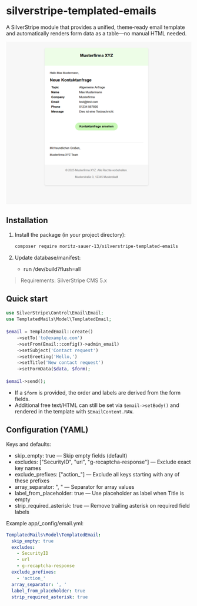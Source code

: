 # silverstripe-templated-emails

A SilverStripe module that provides a unified, theme‑ready email template and automatically renders form data as a table—no manual HTML needed.

<img src="docs/preview.png" alt="Preview of the default email template" width="650" />

## Installation

1. Install the package (in your project directory):
   
   ```bash
   composer require moritz-sauer-13/silverstripe-templated-emails
   ```
2. Update database/manifest:
   
   - run /dev/build?flush=all

> Requirements: SilverStripe CMS 5.x

## Quick start

```php
use SilverStripe\Control\Email\Email;
use TemplatedMails\Model\TemplatedEmail;

$email = TemplatedEmail::create()
    ->setTo('to@example.com')
    ->setFrom(Email::config()->admin_email)
    ->setSubject('Contact request')
    ->setGreeting('Hello,')
    ->setTitle('New contact request')
    ->setFormData($data, $form);

$email->send();
```

- If a `$form` is provided, the order and labels are derived from the form fields.
- Additional free text/HTML can still be set via `$email->setBody()` and rendered in the template with `$EmailContent.RAW`.

## Configuration (YAML)

Keys and defaults:

- skip_empty: true — Skip empty fields (default)
- excludes: ["SecurityID", "url", "g-recaptcha-response"] — Exclude exact key names
- exclude_prefixes: ["action_"] — Exclude all keys starting with any of these prefixes
- array_separator: ", " — Separator for array values
- label_from_placeholder: true — Use placeholder as label when Title is empty
- strip_required_asterisk: true — Remove trailing asterisk on required field labels

Example app/_config/email.yml:

```yml
TemplatedMails\Model\TemplatedEmail:
  skip_empty: true
  excludes:
    - SecurityID
    - url
    - g-recaptcha-response
  exclude_prefixes:
    - 'action_'
  array_separator: ', '
  label_from_placeholder: true
  strip_required_asterisk: true
```
